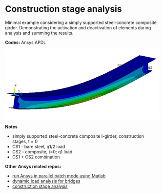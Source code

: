 # Construction stage analysis

Minimal example considering a simply supported steel-concrete composite girder.
Demonstrating the activation and deactivation of elements during analysis and summing the results.

__Codes:__ Ansys APDL

![alt text](composite.png "illustrative result")

__Notes__  
* simply supported steel-concrete composite I-girder, construction stages, t = 0
* CS1 - bare steel, q1/2 load
* CS2 - composite, t=0; q1 load
* CS1 + CS2 combination


__Other Ansys related repos:__
* [run Ansys in parallel batch mode using Matlab](https://github.com/rozsasarpi/Parallel-Ansys)
* [dynamic load analysis for bridges](https://github.com/rozsasarpi/DLA-Ansys)
* [construction stage analysis](https://github.com/rozsasarpi/CSA-Ansys)